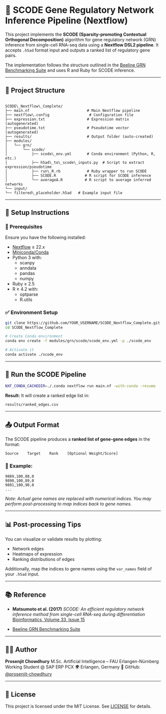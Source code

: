 # 🔬 SCODE Gene Regulatory Network Inference Pipeline (Nextflow)

This project implements the **SCODE (Sparsity-promoting Contextual Orthogonal Decomposition)** algorithm for gene regulatory network (GRN) inference from single-cell RNA-seq data using a **Nextflow DSL2 pipeline**. It accepts `.h5ad` format input and outputs a ranked list of regulatory gene pairs.

The implementation follows the structure outlined in the [Beeline GRN Benchmarking Suite](https://github.com/Murali-group/Beeline) and uses R and Ruby for SCODE inference.

---

## 📁 Project Structure

```

SCODE\_Nextflow\_Complete/
├── main.nf                          # Main Nextflow pipeline
├── nextflow\.config                  # Configuration file
├── expression.txt                   # Expression matrix (autogenerated)
├── pseudotime.txt                   # Pseudotime vector (autogenerated)
├── results/                         # Output folder (auto-created)
├── modules/
│   └── grn/
│       └── scode/
│           ├── scode\_env.yml       # Conda environment (Python, R, etc.)
│           ├── h5ad\_to\_scode\_inputs.py  # Script to extract expression/pseudotime
│           ├── run\_R.rb            # Ruby wrapper to run SCODE
│           ├── SCODE.R             # R script for SCODE inference
│           └── averageA.R          # R script to average inferred networks
└── input/
└── filtered\_placeholder.h5ad   # Example input file

```

---

## 🔧 Setup Instructions

### 🧬 Prerequisites

Ensure you have the following installed:

- [Nextflow](https://www.nextflow.io/) ≥ 22.x
- [Miniconda/Conda](https://docs.conda.io/en/latest/)
- Python 3 with:
  - scanpy
  - anndata
  - pandas
  - numpy
- Ruby ≥ 2.5
- R ≥ 4.2 with:
  - optparse
  - R.utils

### ✅ Environment Setup

```bash
git clone https://github.com/YOUR_USERNAME/SCODE_Nextflow_Complete.git
cd SCODE_Nextflow_Complete

# Create Conda environment
conda env create -f modules/grn/scode/scode_env.yml -p ./scode_env

# Activate it
conda activate ./scode_env
```

---

## 🚀 Run the SCODE Pipeline

```bash
NXF_CONDA_CACHEDIR=./.conda nextflow run main.nf -with-conda -resume
```

**Result:** It will create a ranked edge list in:

```
results/ranked_edges.csv
```

---

## 📤 Output Format

The SCODE pipeline produces a **ranked list of gene-gene edges** in the format:

```
Source    Target    Rank    [Optional Weight/Score]
```

### 🧾 Example:

```
9889,100,88,0
9890,100,89,0
9891,100,90,0
...
```

_Note: Actual gene names are replaced with numerical indices. You may perform post-processing to map indices back to gene names._

---

## 📊 Post-processing Tips

You can visualize or validate results by plotting:

- Network edges
- Heatmaps of expression
- Ranking distributions of edges

Additionally, map the indices to gene names using the `var_names` field of your `.h5ad` input.

---

## 📚 Reference

- **Matsumoto et al. (2017)**
  _SCODE: An efficient regulatory network inference method from single-cell RNA-seq during differentiation_
  [Bioinformatics, Volume 33, Issue 15](https://doi.org/10.1093/bioinformatics/btx194)

- [Beeline GRN Benchmarking Suite](https://github.com/Murali-group/Beeline)

---

## 👨‍💻 Author

**Prosenjit Chowdhury**
M.Sc. Artificial Intelligence – FAU Erlangen-Nürnberg
Working Student @ SAP ERP PCX
🌍 Erlangen, Germany
🔗 GitHub: [@prosenjit-chowdhury](https://github.com/prosenjit-chowdhury)

---

## 🧠 License

This project is licensed under the MIT License.
See [LICENSE](LICENSE) for details.

```


```
